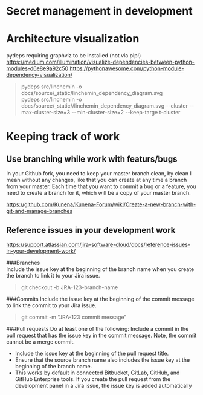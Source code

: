 
# Secret management in development

# Architecture visualization   
pydeps requiring graphviz to be installed (not via pip!)
https://medium.com/illumination/visualize-dependencies-between-python-modules-d6e8e9a92c50
https://pythonawesome.com/python-module-dependency-visualization/

> pydeps src/linchemin  -o docs/source/_static/linchemin_dependency_diagram.svg   
> pydeps src/linchemin  -o docs/source/_static//linchemin_dependency_diagram.svg --cluster --max-cluster-size=3 --min-cluster-size=2 --keep-targe
t-cluster  


# Keeping track of work 
## Use branching while work with featurs/bugs
In your Github fork, you need to keep your master branch clean, by clean I mean without any changes, like that you can create at any time a branch from your master. Each time that you want to commit a bug or a feature, you need to create a branch for it, which will be a copy of your master branch.

https://github.com/Kunena/Kunena-Forum/wiki/Create-a-new-branch-with-git-and-manage-branches  

## Reference issues in your development work

https://support.atlassian.com/jira-software-cloud/docs/reference-issues-in-your-development-work/  

###Branches  
Include the issue key at the beginning of the branch name when you create the branch to link it to your Jira issue.  
>git checkout -b JRA-123-branch-name

###Commits 
Include the issue key at the beginning of the commit message to link the commit to your Jira issue.    
>git commit -m "JRA-123 commit message"  

###Pull requests
Do at least one of the following:
Include a commit in the pull request that has the issue key in the commit message. Note, the commit cannot be a merge commit.
* Include the issue key at the beginning of the pull request title.
* Ensure that the source branch name also includes the issue key at the beginning of the branch name.
* This works by default in connected Bitbucket, GitLab, GitHub, and GitHub Enterprise tools.
If you create the pull request from the development panel in a Jira issue, the issue key is added automatically